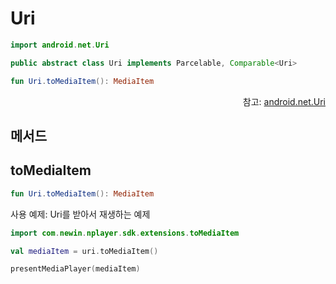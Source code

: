 # Uri

```kotlin
import android.net.Uri
```
```java
public abstract class Uri implements Parcelable, Comparable<Uri>
```
```kotlin
fun Uri.toMediaItem(): MediaItem
```
<div align="right">
참고: <a href="https://developer.android.com/reference/android/net/Uri">android.net.Uri</a>
</div>

## 메서드

## toMediaItem
```kotlin
fun Uri.toMediaItem(): MediaItem
```

사용 예제: Uri를 받아서 재생하는 예제
```kotlin
import com.newin.nplayer.sdk.extensions.toMediaItem

val mediaItem = uri.toMediaItem()

presentMediaPlayer(mediaItem)
```
